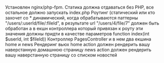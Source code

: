Установлен nginx/php-fpm. Статика должна отдаваться без PHP, все остальное должно запускать index.php
Роутинг (статический или кто захочет со * динамический, когда обрабатываются паттерны "/users/:userId/file/:fileId", в результате url "/users/4/file/7" должен быть обработан а в екшн контроллера который привязан к роуту эти значения должны придти в качестве параметров function index(int $userId, int $fileId))
Контроллер PagesController и в нем два екшина home и news
Рендеринг вьюх
home action должен рендерить вашу наверстанную домашнюю страницу
news action должен рендерить вашу наверстанную страницу со списком новостей